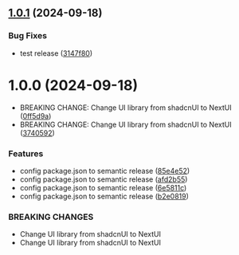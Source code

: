 ## [1.0.1](https://github.com/daotanhao1406/ubtv/compare/v1.0.0...v1.0.1) (2024-09-18)


### Bug Fixes

* test release ([3147f80](https://github.com/daotanhao1406/ubtv/commit/3147f80f713b0e9965848dc40efd88efe01f400f))

# 1.0.0 (2024-09-18)


* BREAKING CHANGE: Change UI library from shadcnUI to NextUI ([0ff5d9a](https://github.com/daotanhao1406/ubtv/commit/0ff5d9a48febaa1ba6740bb6c446c8fbce782203))
* BREAKING CHANGE: Change UI library from shadcnUI to NextUI ([3740592](https://github.com/daotanhao1406/ubtv/commit/3740592bbb19559d8335f92c6ad229810431ac81))


### Features

* config package.json to semantic release ([85e4e52](https://github.com/daotanhao1406/ubtv/commit/85e4e528820ee83763658d044c98a9742b53785b))
* config package.json to semantic release ([afd2b55](https://github.com/daotanhao1406/ubtv/commit/afd2b5597582ec15e41710d09e8e76cfc2b8dff5))
* config package.json to semantic release ([6e5811c](https://github.com/daotanhao1406/ubtv/commit/6e5811c4fb3ea31be8fcea55d0780691ddca8e81))
* config package.json to semantic release ([b2e0819](https://github.com/daotanhao1406/ubtv/commit/b2e08195dd4b6c01a75997d1d7f104f45042e298))


### BREAKING CHANGES

* Change UI library from shadcnUI to NextUI
* Change UI library from shadcnUI to NextUI
